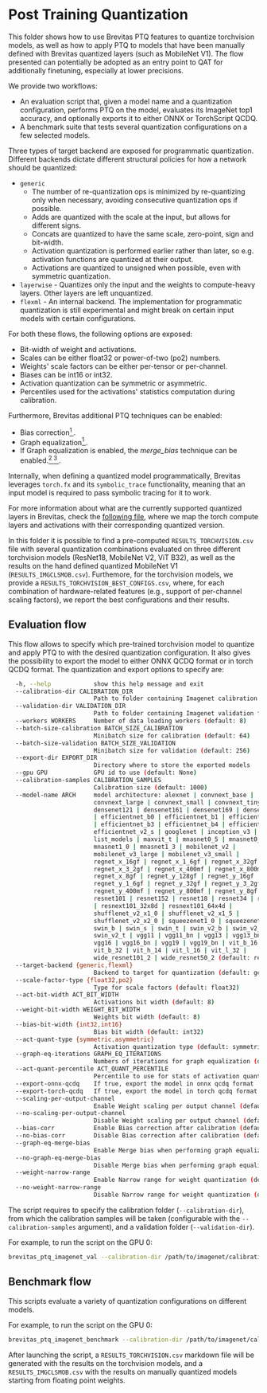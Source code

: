 # Post Training Quantization

This folder shows how to use Brevitas PTQ features to quantize torchvision models, as well as how to apply PTQ to models that have been manually defined with Brevitas quantized layers (such as MobileNet V1).
The flow presented can potentially be adopted as an entry point to QAT for additionally finetuning, especially at lower precisions.


We provide two workflows:
- An evaluation script that, given a model name and a quantization configuration, performs PTQ on the model, evaluates its ImageNet top1 accuracy, and optionally exports it to either ONNX or TorchScript QCDQ.
- A benchmark suite that tests several quantization configurations on a few selected models.

Three types of target backend are exposed for programmatic quantization. Different backends dictate different structural policies for how a network should be quantized:
- `generic`
  - The number of re-quantization ops is minimized by re-quantizing only when necessary, avoiding consecutive quantization ops if possible.
  - Adds are quantized with the scale at the input, but allows for different signs.
  - Concats are quantized to have the same scale, zero-point, sign and bit-width.
  - Activation quantization is performed earlier rather than later, so e.g. activation functions are quantized at their output.
  - Activations are quantized to unsigned when possible, even with symmetric quantization.
- `layerwise` - Quantizes only the input and the weights to compute-heavy layers. Other layers are left unquantized.
- `flexml` - An internal backend.
The implementation for programmatic quantization is still experimental and might break on certain input models with certain configurations.


For both these flows, the following options are exposed:
- Bit-width of weight and activations.
- Scales can be either float32 or power-of-two (po2) numbers.
- Weights' scale factors can be either per-tensor or per-channel.
- Biases can be int16 or int32.
- Activation quantization can be symmetric or asymmetric.
- Percentiles used for the activations' statistics computation during calibration.

Furthermore, Brevitas additional PTQ techniques can be enabled:
- Bias correction[<sup>1 </sup>].
- Graph equalization[<sup>1 </sup>].
- If Graph equalization is enabled, the _merge\_bias_ technique can be enabled.[<sup>2 </sup>] [<sup>3 </sup>].


Internally, when defining a quantized model programmatically, Brevitas leverages `torch.fx` and its `symbolic_trace` functionality, meaning that an input model is required to pass symbolic tracing for it to work.

For more information about what are the currently supported quantized layers in Brevitas, check the [following file](https://github.com/Xilinx/brevitas/blob/dev/src/brevitas/graph/quantize.py),
where we map the torch compute layers and activations with their corresponding quantized version.

In this folder it is possible to find a pre-computed `RESULTS_TORCHVISION.csv` file with several quantization combinations evaluated on three different torchvision models (ResNet18, MobileNet V2, ViT B32),
as well as the results on the hand defined quantized MobileNet V1 (`RESULTS_IMGCLSMOB.csv`).
Furthemore, for the torchvision models, we provide a `RESULTS_TORCHVISION_BEST_CONFIGS.csv`, where, for each combination of hardware-related features (e.g., support of per-channel scaling factors), we report the best configurations and their results.

## Evaluation flow

This flow allows to specify which pre-trained torchvision model to quantize and apply PTQ to with the desired quantization configuration.
It also gives the possibility to export the model to either ONNX QCDQ format or in torch QCDQ format.
The quantization and export options to specify are:
```bash
  -h, --help            show this help message and exit
  --calibration-dir CALIBRATION_DIR
                        Path to folder containing Imagenet calibration folder
  --validation-dir VALIDATION_DIR
                        Path to folder containing Imagenet validation folder
  --workers WORKERS     Number of data loading workers (default: 8)
  --batch-size-calibration BATCH_SIZE_CALIBRATION
                        Minibatch size for calibration (default: 64)
  --batch-size-validation BATCH_SIZE_VALIDATION
                        Minibatch size for validation (default: 256)
  --export-dir EXPORT_DIR
                        Directory where to store the exported models
  --gpu GPU             GPU id to use (default: None)
  --calibration-samples CALIBRATION_SAMPLES
                        Calibration size (default: 1000)
  --model-name ARCH     model architecture: alexnet | convnext_base |
                        convnext_large | convnext_small | convnext_tiny |
                        densenet121 | densenet161 | densenet169 | densenet201
                        | efficientnet_b0 | efficientnet_b1 | efficientnet_b2
                        | efficientnet_b3 | efficientnet_b4 | efficientnet_b5
                        efficientnet_v2_s | googlenet | inception_v3 |
                        list_models | maxvit_t | mnasnet0_5 | mnasnet0_75 |
                        mnasnet1_0 | mnasnet1_3 | mobilenet_v2 |
                        mobilenet_v3_large | mobilenet_v3_small |
                        regnet_x_16gf | regnet_x_1_6gf | regnet_x_32gf |
                        regnet_x_3_2gf | regnet_x_400mf | regnet_x_800mf |
                        regnet_x_8gf | regnet_y_128gf | regnet_y_16gf |
                        regnet_y_1_6gf | regnet_y_32gf | regnet_y_3_2gf |
                        regnet_y_400mf | regnet_y_800mf | regnet_y_8gf |
                        resnet101 | resnet152 | resnet18 | resnet34 | resnet50
                        | resnext101_32x8d | resnext101_64x4d |
                        shufflenet_v2_x1_0 | shufflenet_v2_x1_5 |
                        shufflenet_v2_x2_0 | squeezenet1_0 | squeezenet1_1 |
                        swin_b | swin_s | swin_t | swin_v2_b | swin_v2_s |
                        swin_v2_t | vgg11 | vgg11_bn | vgg13 | vgg13_bn |
                        vgg16 | vgg16_bn | vgg19 | vgg19_bn | vit_b_16 |
                        vit_b_32 | vit_h_14 | vit_l_16 | vit_l_32 |
                        wide_resnet101_2 | wide_resnet50_2 (default: resnet18)
  --target-backend {generic,flexml}
                        Backend to target for quantization (default: generic)
  --scale-factor-type {float32,po2}
                        Type for scale factors (default: float32)
  --act-bit-width ACT_BIT_WIDTH
                        Activations bit width (default: 8)
  --weight-bit-width WEIGHT_BIT_WIDTH
                        Weights bit width (default: 8)
  --bias-bit-width {int32,int16}
                        Bias bit width (default: int32)
  --act-quant-type {symmetric,asymmetric}
                        Activation quantization type (default: symmetric)
  --graph-eq-iterations GRAPH_EQ_ITERATIONS
                        Numbers of iterations for graph equalization (default: 20)
  --act-quant-percentile ACT_QUANT_PERCENTILE
                        Percentile to use for stats of activation quantization (default: 99.999)
  --export-onnx-qcdq    If true, export the model in onnx qcdq format
  --export-torch-qcdq   If true, export the model in torch qcdq format
  --scaling-per-output-channel
                        Enable Weight scaling per output channel (default: enabled)
  --no-scaling-per-output-channel
                        Disable Weight scaling per output channel (default: enabled)
  --bias-corr           Enable Bias correction after calibration (default: enabled)
  --no-bias-corr        Disable Bias correction after calibration (default: enabled)
  --graph-eq-merge-bias
                        Enable Merge bias when performing graph equalization (default: enabled)
  --no-graph-eq-merge-bias
                        Disable Merge bias when performing graph equalization (default: enabled)
  --weight-narrow-range
                        Enable Narrow range for weight quantization (default: enabled)
  --no-weight-narrow-range
                        Disable Narrow range for weight quantization (default: enabled)
```

The script requires to specify the calibration folder (`--calibration-dir`), from which the calibration samples will be taken (configurable with the `--calibration-samples` argument), and a validation folder (`--validation-dir`).

For example, to run the script on the GPU 0:
```bash
brevitas_ptq_imagenet_val --calibration-dir /path/to/imagenet/calibration/folder --validation-dir /path/to/imagenet/validation/folder --gpu 0
```


## Benchmark flow

This scripts evaluate a variety of quantization configurations on different models.

For example, to run the script on the GPU 0:
```bash
brevitas_ptq_imagenet_benchmark --calibration-dir /path/to/imagenet/calibration/folder --validation-dir /path/to/imagenet/validation/folder --gpu 0
```

After launching the script, a `RESULTS_TORCHVISION.csv` markdown file will be generated with the results on the torchvision models,
and a `RESULTS_IMGCLSMOB.csv` with the results on manually quantized models starting from floating point weights.



[<sup>1 </sup>]: https://arxiv.org/abs/1906.04721
[<sup>2 </sup>]: https://github.com/Xilinx/Vitis-AI/blob/50da04ddae396d10a1545823aca30b3abb24a276/src/vai_quantizer/vai_q_pytorch/nndct_shared/optimization/commander.py#L450
[<sup>3 </sup>]: https://github.com/openppl-public/ppq/blob/master/ppq/quantization/algorithm/equalization.py
[<sup>4 </sup>]: https://github.com/osmr/imgclsmob
